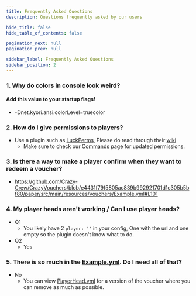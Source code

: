 ```yaml
---
title: Frequently Asked Questions
description: Questions frequently asked by our users

hide_title: false
hide_table_of_contents: false

pagination_next: null
pagination_prev: null

sidebar_label: Frequently Asked Questions
sidebar_position: 2
---
```

### 1. Why do colors in console look weird?
#### Add this value to your startup flags!
* -Dnet.kyori.ansi.colorLevel=truecolor

### 2. How do I give permissions to players?
* Use a plugin such as [LuckPerms](https://luckperms.net), Please do read through their [wiki](https://luckperms.net/wiki)
   * Make sure to check our [Commands](commands/permissions) page for updated permissions.

### 3. Is there a way to make a player confirm when they want to redeem a voucher?
* https://github.com/Crazy-Crew/CrazyVouchers/blob/e4431f79f5805ac839b992921701d1c305b5bf80/paper/src/main/resources/vouchers/Example.yml#L101

### 4. My player heads aren't working / Can I use player heads?
* Q1
   * You likely have 2 `player: ''` in your config, One with the url and one empty so the plugin doesn't know what to do.
* Q2
   * Yes

### 5. There is so much in the [Example.yml](guides/examples/voucher-example). Do I need all of that?
* No
   * You can view [PlayerHead.yml](guides/examples/player-head-example) for a version of the voucher where you can remove as much as possible.